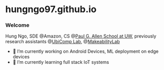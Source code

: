 # hungngo97.github.io
### Welcome
Hung Ngo, SDE @Amazon, CS @[Paul G. Allen School at UW](https://www.cs.washington.edu/), previously research assistants @[UbiComp Lab](https://ubicomplab.cs.washington.edu/), @[MakeabilityLab](https://makeabilitylab.cs.washington.edu/)

- 🔭 I’m currently working on Android Devices, ML deployment on edge devices
- 🌱 I’m currently learning full stack IoT systems
